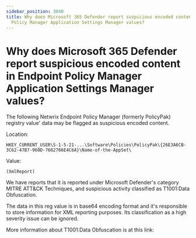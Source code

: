 ```yaml
---
sidebar_position: 3840
title: Why does Microsoft 365 Defender report suspicious encoded content in Endpoint
  Policy Manager Application Settings Manager values?
---
```


# Why does Microsoft 365 Defender report suspicious encoded content in Endpoint Policy Manager Application Settings Manager values?

The following Netwrix Endpoint Policy Manager (formerly PolicyPak) registry value' data may be flagged as suspicious encoded content.

Location:

```
HKEY_CURRENT_USER\S-1-5-21-...\Software\Policies\PolicyPak\{26E3A6CB-3C62-47B7-960D-7662766E4C6A}\Name-of-the-AppSet\
```
Value:

```
(XmlReport)
```
We have reports that it is reported under Microsoft Defender's category MITRE ATT&CK Techniques, and suspicious activity classified as T1001:Data Obfuscation.

The data in this reg value is in base64 encoding format and it's responsible to store information for XML reporting purposes. Its classification as a high severity issue can be ignored.

More information about T1001:Data Obfuscation is at this link:

